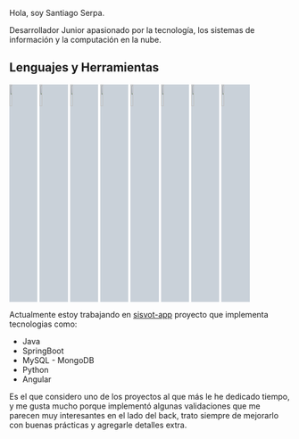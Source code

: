 Hola, soy Santiago Serpa.

Desarrollador Junior apasionado por la tecnología, los sistemas de información y la computación en la nube.

## Lenguajes y Herramientas

<p>
  <code><img width="10%" src="https://www.vectorlogo.zone/logos/java/java-ar21.svg" style="background-color:#c9d1d9"></code>
  <code><img width="10%" src="https://www.vectorlogo.zone/logos/springio/springio-ar21.svg" style="background-color:#c9d1d9"></code>
  <code><img width="10%" src="https://www.vectorlogo.zone/logos/mysql/mysql-ar21.svg" style="background-color:#c9d1d9"></code>
  <code><img width="10%" src="https://www.vectorlogo.zone/logos/typescriptlang/typescriptlang-ar21.svg" style="background-color:#c9d1d9"></code>
  <code><img width="10%" src="https://www.vectorlogo.zone/logos/angular/angular-ar21.svg" style="background-color:#c9d1d9"></code>
  <code><img width="10%" src="https://www.vectorlogo.zone/logos/python/python-ar21.svg" style="background-color:#c9d1d9"></code>
  <code><img width="10%" src="https://www.vectorlogo.zone/logos/docker/docker-ar21.svg" style="background-color:#c9d1d9"></code>
  <code><img width="10%" src="https://www.vectorlogo.zone/logos/amazon_aws/amazon_aws-ar21.svg" style="background-color:#c9d1d9"></code>
</p>

Actualmente estoy trabajando en [sisvot-app](https://github.com/usersantiago/votaciones) proyecto que implementa tecnologias como:
- Java
- SpringBoot
- MySQL - MongoDB
- Python
- Angular
  
Es el que considero uno de los proyectos al que más le he dedicado tiempo, y me gusta mucho porque implementó algunas validaciones que me parecen muy interesantes en el lado del back, trato siempre de mejorarlo con buenas prácticas y agregarle detalles extra.
